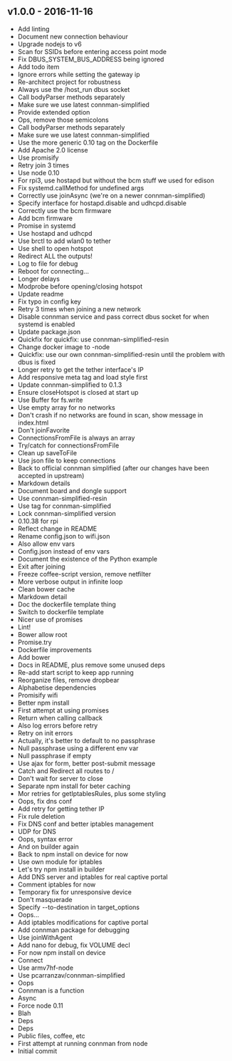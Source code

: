 ## v1.0.0 - 2016-11-16

- Add linting
- Document new connection behaviour
- Upgrade nodejs to v6
- Scan for SSIDs before entering access point mode
- Fix DBUS_SYSTEM_BUS_ADDRESS being ignored
- Add todo item
- Ignore errors while setting the gateway ip
- Re-architect project for robustness
- Always use the /host_run dbus socket
- Call bodyParser methods separately
- Make sure we use latest connman-simplified
- Provide extended option
- Ops, remove those semicolons
- Call bodyParser methods separately
- Make sure we use latest connman-simplified
- Use the more generic 0.10 tag on the Dockerfile
- Add Apache 2.0 license
- Use promisify
- Retry join 3 times
- Use node 0.10
- For rpi3, use hostapd but without the bcm stuff we used for edison
- Fix systemd.callMethod for undefined args
- Correctly use joinAsync (we're on a newer connman-simplified)
- Specify interface for hostapd.disable and udhcpd.disable
- Correctly use the bcm firmware
- Add bcm firmware
- Promise in systemd
- Use hostapd and udhcpd
- Use brctl to add wlan0 to tether
- Use shell to open hotspot
- Redirect ALL the outputs!
- Log to file for debug
- Reboot for connecting...
- Longer delays
- Modprobe before opening/closing hotspot
- Update readme
- Fix typo in config key
- Retry 3 times when joining a new network
- Disable connman service and pass correct dbus socket for when systemd is enabled
- Update package.json
- Quickfix for quickfix: use connman-simplified-resin
- Change docker image to <machine-name>-node
- Quickfix: use our own connman-simplified-resin until the problem with dbus is fixed
- Longer retry to get the tether interface's IP
- Add responsive meta tag and load style first
- Update connman-simplified to 0.1.3
- Ensure closeHotspot is closed at start up
- Use Buffer for fs.write
- Use empty array for no networks
- Don't crash if no networks are found in scan, show message in index.html
- Don't joinFavorite
- ConnectionsFromFile is always an array
- Try/catch for connectionsFromFile
- Clean up saveToFile
- Use json file to keep connections
- Back to official connman simplified (after our changes have been accepted in upstream)
- Markdown details
- Document board and dongle support
- Use connman-simplified-resin
- Use tag for connman-simplified
- Lock connman-simplified version
- 0.10.38 for rpi
- Reflect change in README
- Rename config.json to wifi.json
- Also allow env vars
- Config.json instead of env vars
- Document the existence of the Python example
- Exit after joining
- Freeze coffee-script version, remove netfilter
- More verbose output in infinite loop
- Clean bower cache
- Markdown detail
- Doc the dockerfile template thing
- Switch to dockerfile template
- Nicer use of promises
- Lint!
- Bower allow root
- Promise.try
- Dockerfile improvements
- Add bower
- Docs in README, plus remove some unused deps
- Re-add start script to keep app running
- Reorganize files, remove dropbear
- Alphabetise dependencies
- Promisify wifi
- Better npm install
- First attempt at using promises
- Return when calling callback
- Also log errors before retry
- Retry on init errors
- Actually, it's better to default to no passphrase
- Null passphrase using a different env var
- Null passphrase if empty
- Use ajax for form, better post-submit message
- Catch and Redirect all routes to /
- Don't wait for server to close
- Separate npm install for beter caching
- Mor retries for getIptablesRules, plus some styling
- Oops, fix dns conf
- Add retry for getting tether IP
- Fix rule deletion
- Fix DNS conf and better iptables management
- UDP for DNS
- Oops, syntax error
- And on builder again
- Back to npm install on device for now
- Use own module for iptables
- Let's try npm install in builder
- Add DNS server and iptables for real captive portal
- Comment iptables for now
- Temporary fix for unresponsive device
- Don't masquerade
- Specify --to-destination in target_options
- Oops...
- Add iptables modifications for captive portal
- Add connman package for debugging
- Use joinWithAgent
- Add nano for debug, fix VOLUME decl
- For now npm install on device
- Connect
- Use armv7hf-node
- Use pcarranzav/connman-simplified
- Oops
- Connman is a function
- Async
- Force node 0.11
- Blah
- Deps
- Deps
- Public files, coffee, etc
- First attempt at running connman from node
- Initial commit
